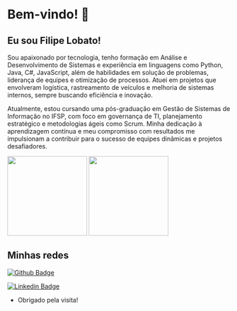 # Bem-vindo! 👋

## Eu sou Filipe Lobato!

Sou apaixonado por tecnologia, tenho formação em Análise e Desenvolvimento de Sistemas e experiência em linguagens como Python, Java, C#, JavaScript, além de habilidades em solução de problemas, liderança de equipes e otimização de processos. Atuei em projetos que envolveram logística, rastreamento de veículos e melhoria de sistemas internos, sempre buscando eficiência e inovação.

Atualmente, estou cursando uma pós-graduação em Gestão de Sistemas de Informação no IFSP, com foco em governança de TI, planejamento estratégico e metodologias ágeis como Scrum. Minha dedicação à aprendizagem contínua e meu compromisso com resultados me impulsionam a contribuir para o sucesso de equipes dinâmicas e projetos desafiadores.

<div>
  <img height = "180cm" src= "https://github-readme-stats.vercel.app/api?username=lobat0&theme=dracula&show_icons=true" />
  <img height = "180cm" src= "https://github-readme-stats.vercel.app/api/top-langs/?username=lobat0&layout=compact&theme=dracula" />
   <a href="https://gifer.com/pt/6o0">
     <!--
    <img height = " 50cm" src="https://i.gifer.com/origin/2b/2b047e4d200321cef2a506baa878f457.gif"/>
    --->
   <a/>
 </div>

## Minhas redes

[![Github Badge](https://img.shields.io/badge/-Github-000?style=flat-square&logo=Github&logoColor=white&link=https://github.com/Lobat0)](https://github.com/Lobat0)

[![Linkedin Badge](https://img.shields.io/badge/-LinkedIn-blue?style=flat-square&logo=Linkedin&logoColor=white&link=https://www.linkedin.com/in/lobatofilipe)](https://www.linkedin.com/in/lobatofilipe)

- Obrigado pela visita!
<!--
**Lobat0/Lobat0** is a ✨ _special_ ✨ repository because its `README.md` (this file) appears on your GitHub profile.

Here are some ideas to get you started:

- 🔭 I’m currently working on ...
- 🌱 I’m currently learning ...
- 👯 I’m looking to collaborate on ...
- 🤔 I’m looking for help with ...
- 💬 Ask me about ...
- 📫 How to reach me: ...
- 😄 Pronouns: ...
- ⚡ Fun fact: ...
-->
